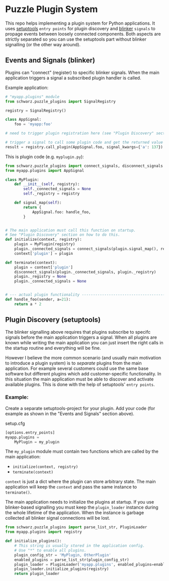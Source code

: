 Puzzle Plugin System
=======================

This repo helps implementing a plugin system for Python applications. It uses [setuptools](https://github.com/pypa/setuptools) `entry points` for plugin discovery and [blinker](https://github.com/jek/blinker) `signals` to propage events between loosely connected components.
Both aspects are strictly separated so you can use the setuptools part without blinker signalling (or the other way around).


Events and Signals (blinker)
--------------------------------

Plugins can "connect" (register) to specific blinker signals. When the main application triggers a signal a subscribed plugin handler is called.

Example application:

```python
# "myapp.plugins" module
from schwarz.puzzle_plugins import SignalRegistry

registry = SignalRegistry()

class AppSignal:
    foo = 'myapp:foo'

# need to trigger plugin registration here (see "Plugin Discovery" section below)

# trigger a signal to call some plugin code and get the returned value
result = registry.call_plugin(AppSignal.foo, signal_kwargs={'a': 137})
```


This is plugin code (e.g. `myplugin.py`):

```python
from schwarz.puzzle_plugins import connect_signals, disconnect_signals
from myapp.plugins import AppSignal

class MyPlugin:
    def __init__(self, registry):
        self._connected_signals = None
        self._registry = registry

    def signal_map(self):
        return {
            AppSignal.foo: handle_foo,
        }


# The main application must call this function on startup.
# See "Plugin Discovery" section on how to do this.
def initialize(context, registry):
    plugin = MyPlugin(registry)
    plugin._connected_signals = connect_signals(plugin.signal_map(), registry)
    context['plugin'] = plugin

def terminate(context):
    plugin = context['plugin']
    disconnect_signals(plugin._connected_signals, plugin._registry)
    plugin._registry = None
    plugin._connected_signals = None


# --- actual plugin functionality -----------------------------------------
def handle_foo(sender, a=21):
    return a * 2
```


Plugin Discovery (setuptools)
--------------------------------

The blinker signalling above requires that plugins subscribe to specifc signals before the main application triggers a signal. When all plugins are known while writing the main application you can just insert the right calls in the startup routine and everything will be fine.

However I believe the more common scenario (and usually main motivation to introduce a plugin system) is to *separate* plugins from the main application. For example several customers could use the same base software but different plugins which add customer-specific functionality. In this situation the main application must be able to discover and activate available plugins. This is done with the help of setuptools' `entry points`.


### Example:

Create a separate setuptools-project for your plugin. Add your code (for example as shown in the "Events and Signals" section above).

setup.cfg
```python
[options.entry_points]
myapp.plugins =
    MyPlugin = my_plugin
```

The `my_plugin` module must contain two functions which are called by the main application:

 * `initialize(context, registry)`
 * `terminate(context)`

`context` is just a dict where the plugin can store arbitrary state. The main application will keep the `context` and pass the same instance to `terminate()`.


The main application needs to initialize the plugins at startup. If you use blinker-based signalling you must keep the `plugin_loader` instance during the whole lifetime of the application. When the instance is garbage collected all blinker signal connections will be lost.

```python
from schwarz.puzzle_plugins import parse_list_str, PluginLoader
from myapp.plugins import registry

def initialize_plugins():
    # This string is usually stored in the application config.
    # Use "*" to enable all plugins.
    plugin_config_str = 'MyPlugin, OtherPlugin'
    enabled_plugins = parse_list_str(plugin_config_str)
    plugin_loader = PluginLoader('myapp.plugins', enabled_plugins=enabled_plugins)
    plugin_loader.initialize_plugins(registry)
    return plugin_loader
```

